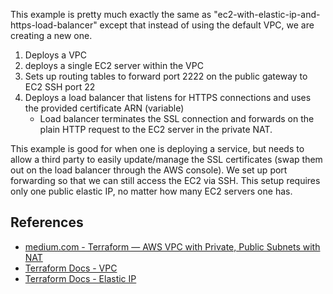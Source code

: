 This example is pretty much exactly the same as 
"ec2-with-elastic-ip-and-https-load-balancer" except that instead of using the 
default VPC, we are creating a new one.

1. Deploys a VPC
1. deploys a single EC2 server within the VPC
1. Sets up routing tables to forward port 2222 on the public gateway to EC2 SSH port 22
1. Deploys a load balancer that listens for HTTPS connections and uses the provided certificate ARN (variable)
    - Load balancer terminates the SSL connection and forwards on the plain HTTP request to the EC2 server in the private NAT.

This example is good for when one is deploying a service, but needs to allow a 
third party to easily update/manage the SSL certificates (swap them out on the 
load balancer through the AWS console). We set up port forwarding so that
we can still access the EC2 via SSH. This setup requires only one public 
elastic IP, no matter how many EC2 servers one has.

## References
* [medium.com - Terraform — AWS VPC with Private, Public Subnets with NAT](https://medium.com/appgambit/terraform-aws-vpc-with-private-public-subnets-with-nat-4094ad2ab331)
* [Terraform Docs - VPC](https://registry.terraform.io/providers/hashicorp/aws/latest/docs/resources/vpc)
* [Terraform Docs - Elastic IP](https://registry.terraform.io/providers/hashicorp/aws/latest/docs/resources/eip)